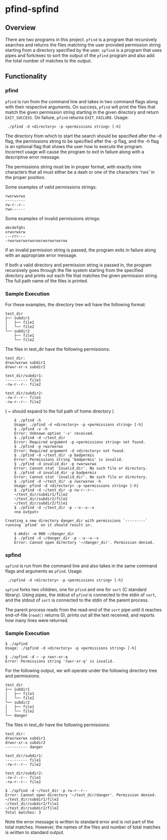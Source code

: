 # pfind-spfind

## Overview

There are two programs in this project. `pfind` is a program that recursively searches and returns the files matching the user provided permission string starting from a directory specified by the user. `spfind` is a program that uses pipes and fork/exec to sort the output of the `pfind` program and also add the total number of matches to the output.

## Functionality

### pfind

`pfind` is run from the command line and takes in two command flags along with their respective arguments. On success, `pfind` will print the files that match the given permission string starting in the given directory and return `EXIT_SUCCESS`. On failure, `pfind` returns `EXIT_FAILURE`. Usage:

     ./pfind -d <directory> -p <permissions string> [-h]

The directory from which to start the search should be specified after the -d flag, the permissions string to be specified after the -p flag, and the -h flag is an optional flag that shows the user how to execute the program. Incorrect usage will cause the program to exit in failure along with a descriptive error message.

The permissions string must be in proper format, with exactly nine characters that all must either be a dash or one of the characters 'rwx' in the proper position.

Some examples of valid permissions strings:

    rwxrwxrwx
    ---------
    rw-r--r--
    rwx------

Some examples of invalid permissions strings:

    abcdefghi
    xrwxrwxrw
    ---rrr---
    -rwxrwxrwxrwxrwxrwxrwxrwxrwx

If an invalid permission string is passed, the program exits in failure along with an appropriate error message.

If both a valid directory and permission string is passed in, the program recursively goes through the file system starting from the specified directory and prints out each file that matches the given permission string. The full path name of the files is printed.

### Sample Execution

For these examples, the directory tree will have the following format:


    test_dir
    ├── subdir1
    │   ├── file1
    │   └── file2
    └── subdir2
        ├── file1
        └── file2

    
The files in test_dir have the following permissions:

```
test_dir:
drwxrwxrwx subdir1
drwxr-xr-x subdir2

test_dir/subdir1:
---------- file1
-rw-r--r-- file2

test_dir/subdir2:
-rw-r--r-- file1
-rw-r--r-- file2
```

( ~ should expand to the full path of home directory )

```
    $ ./pfind -h
    Usage: ./pfind -d <directory> -p <permissions string> [-h]
    $ ./pfind -v -h
    Error: Unknown option '-v' received.
    $ ./pfind -d ~/test_dir
    Error: Required argument -p <permissions string> not found.
    $ ./pfind -p rwxrwxrwx
    Error: Required argument -d <directory> not found.
    $ ./pfind -d ~/test_dir -p badpermis
    Error: Permissions string 'badpermis' is invalid.
    $ ./pfind -d invalid_dir -p rwxrwxrwx
    Error: Cannot stat 'invalid_dir'. No such file or directory.
    $ ./pfind -d invalid_dir -p badpermis
    Error: Cannot stat 'invalid_dir'. No such file or directory.
    $ ./pfind -d ~/test_dir -p rwxrwxrwx -h
    Usage: pfind -d <directory> -p <permissions string> [-h]
    $ ./pfind -d ~/test_dir -p rw-r--r--
    ~/test_dir/subdir1/file2
    ~/test_dir/subdir2/file2
    ~/test_dir/subdir2/file1
    $ ./pfind -d ~/test_dir -p --x--x--x
    <no output>

Creating a new directory danger_dir with permissions `---------` running `pfind` on it should result in:

    $ mkdir -m 000 ~/danger_dir
    $ ./pfind -d ~/danger_dir -p --x--x--x
    Error: Cannot open directory '~/danger_dir'. Permission denied.
```
### spfind

`spfind` is run from the command line and also takes in the same command flags and arguments as `pfind`. Usage:

     ./spfind -d <directory> -p <permissions string> [-h]

`spfind` forks two children, one for `pfind` and one for `sort` (C standard library). Using pipes, the stdout of `pfind` is connected to the stdin of `sort`, and the stdout of `sort` is connected to the stdin of the parent process.

The parent process reads from the read-end of the `sort` pipe until it reaches end-of-file (`read()` returns 0), prints out all the text received, and reports how many lines were returned.

### Sample Execution

```
$ ./spfind
Usage: ./spfind -d <directory> -p <permissions string> [-h]

$ ./spfind -d ~ -p rwxr-xr-q
Error: Permissions string 'rwxr-xr-q' is invalid.
```

For the following output, we will operate under the following directory tree and
permissions.


    test_dir
    ├── subdir1
    │   ├── file1
    │   └── file2
    └── subdir2
    │   ├── file1
    │   └── file2
    └── danger

    
The files in test_dir have the following permissions:

```
test_dir:
drwxrwxrwx subdir1
drwxr-xr-x subdir2
---------- danger

test_dir/subdir1:
---------- file1
-rw-r--r-- file2

test_dir/subdir2:
-rw-r--r-- file1
-rw-r--r-- file2
```

```
$ ./spfind -d ~/test_dir -p rw-r--r--
Error: Cannot open directory '~/test_dir/danger'. Permission denied.
~/test_dir/subdir1/file2
~/test_dir/subdir2/file1
~/test_dir/subdir2/file2
Total matches: 3
```

Note the error message is written to standard error and is not part of the
total matches. However, the names of the files and number of total matches is
written to standard output.

